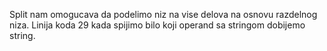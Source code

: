 Split nam omogucava da podelimo niz na vise delova na osnovu razdelnog niza.
Linija koda 29 kada spijimo bilo koji operand sa stringom dobijemo string.